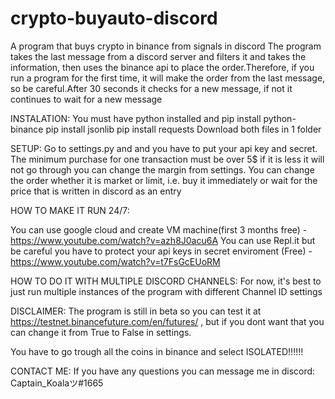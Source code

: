 # crypto-buyauto-discord
A program that buys crypto in binance from signals in discord
The program takes the last message from a discord server and filters it and takes the information, then uses the binance api to place the order.Therefore, if you run a program for the first time, it will make the order from the last message, so be careful.After 30 seconds it checks for a new message, if not it continues to wait for a new message



INSTALATION:
You must have python installed and 
pip install python-binance 
pip install jsonlib 
pip install requests
Download both files in 1 folder

SETUP:
Go to settings.py and and you have to put your api key and secret.
Тhe minimum purchase for one transaction must be over 5$ if it is less it will not go through you can change the margin from settings.
You can change the order whether it is market or limit, i.e. buy it immediately or wait for the price that is written in discord as an entry

HOW TO MAKE IT RUN 24/7:

You can use google cloud and create VM machine(first 3 months free) - https://www.youtube.com/watch?v=azh8J0acu6A
You can use Repl.it but be careful you have to protect your api keys in secret enviroment (Free) - https://www.youtube.com/watch?v=t7FsGcEUoRM

HOW TO DO IT WITH MULTIPLE DISCORD CHANNELS:
For now, it's best to just run multiple instances of the program with different Channel ID settings



DISCLAIMER:
The program is still in beta so you can test it at https://testnet.binancefuture.com/en/futures/ , but if you dont want that you can change it from True to False in settings.


You have to go trough all the coins in binance and select ISOLATED!!!!!!

CONTACT ME:
If you have any questions you can message me in discord: Captain_Koalaツ#1665
